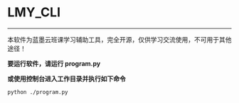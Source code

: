 # LMY_CLI

---
本软件为蓝墨云班课学习辅助工具，完全开源，仅供学习交流使用，不可用于其他途径！

**要运行软件，请运行 program.py**

**或使用控制台进入工作目录并执行如下命令**

```
python ./program.py
```
